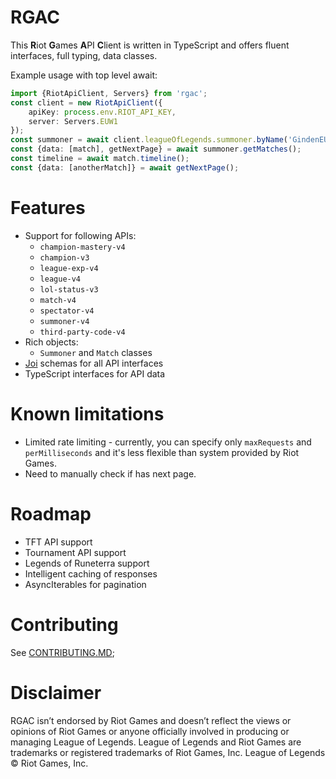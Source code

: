 # RGAC

This **R**iot **G**ames **A**PI **C**lient is written in TypeScript and offers fluent interfaces, full typing, data classes.

Example usage with top level await:
```typescript
import {RiotApiClient, Servers} from 'rgac';
const client = new RiotApiClient({
    apiKey: process.env.RIOT_API_KEY,
    server: Servers.EUW1
});
const summoner = await client.leagueOfLegends.summoner.byName('GindenEU');
const {data: [match], getNextPage} = await summoner.getMatches();
const timeline = await match.timeline();
const {data: [anotherMatch]} = await getNextPage();
```

# Features

* Support for following APIs:
  * `champion-mastery-v4`
  * `champion-v3`
  * `league-exp-v4`
  * `league-v4`
  * `lol-status-v3`
  * `match-v4`
  * `spectator-v4`
  * `summoner-v4`
  * `third-party-code-v4`
* Rich objects:
  * `Summoner` and `Match` classes
* [Joi](https://github.com/hapijs/joi) schemas for all API interfaces
* TypeScript interfaces for API data

# Known limitations

* Limited rate limiting - currently, you can specify only `maxRequests` and `perMilliseconds` and it's less flexible than system provided by Riot Games.
* Need to manually check if has next page.

# Roadmap
* TFT API support
* Tournament API support
* Legends of Runeterra support
* Intelligent caching of responses
* AsyncIterables for pagination

# Contributing

See [CONTRIBUTING.MD](./CONTRIBUTING.MD);

# Disclaimer

RGAC isn’t endorsed by Riot Games and doesn’t reflect the views or opinions of Riot Games
or anyone officially involved in producing or managing League of Legends. League of Legends and Riot Games are
trademarks or registered trademarks of Riot Games, Inc. League of Legends © Riot Games, Inc.
